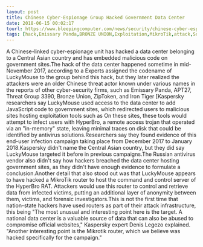 ```yaml
---
layout: post
title: Chinese Cyber-Espionage Group Hacked Government Data Center
date: 2018-06-15 00:02:17
tourl: https://www.bleepingcomputer.com/news/security/chinese-cyber-espionage-group-hacked-government-data-center/
tags: [hack,Emissary Panda,BRONZE UNION,Exploitation,MikroTik,attack,Source]
---
```

A Chinese-linked cyber-espionage unit has hacked a data center belonging to a Central Asian country and has embedded malicious code on government sites.The hack of the data center happened sometime in mid-November 2017, according to a Experts assigned the codename of LuckyMouse to the group behind this hack, but they later realized the attackers were an older Chinese threat actor known under various names in the reports of other cyber-security firms, such as Emissary Panda, APT27, Threat Group 3390, Bronze Union, ZipToken, and Iron Tiger [Kaspersky researchers say LuckyMouse used access to the data center to add JavaScript code to government sites, which redirected users to malicious sites hosting exploitation tools such as On these sites, these tools would attempt to infect users with HyperBro, a remote access trojan that operated via an "in-memory" state, leaving minimal traces on disk that could be identified by antivirus solutions.Researchers say they found evidence of this end-user infection campaign taking place from December 2017 to January 2018.Kaspersky didn't name the Central Asian country, but they did say LuckyMouse targeted it before in previous campaigns.The Russian antivirus vendor also didn't say how hackers breached the data center hosting government sites, as they didn't have enough evidence to formulate a conclusion.Another detail that also stood out was that LuckyMouse appears to have hacked a MikroTik router to host the command and control server of the HyperBro RAT. Attackers would use this router to control and retrieve data from infected victims, putting an additional layer of anonymity between them, victims, and forensic investigators.This is not the first time that nation-state hackers have used routers as part of their attack infrastructure, this being "The most unusual and interesting point here is the target. A national data center is a valuable source of data that can also be abused to compromise official websites," Kaspersky expert Denis Legezo explained. "Another interesting point is the Mikrotik router, which we believe was hacked specifically for the campaign."